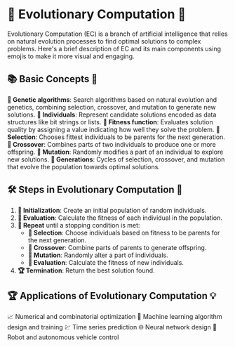 # 🧬 Evolutionary Computation 🦾
Evolutionary Computation (EC) is a branch of artificial intelligence that relies on natural evolution processes to find optimal solutions to complex problems. Here's a brief description of EC and its main components using emojis to make it more visual and engaging.

## 📚 Basic Concepts 🌟
**🧬 Genetic algorithms**: Search algorithms based on natural evolution and genetics, combining selection, crossover, and mutation to generate new solutions.
**🧩 Individuals**: Represent candidate solutions encoded as data structures like bit strings or lists.
**🏁 Fitness function**: Evaluates solution quality by assigning a value indicating how well they solve the problem.
**🎰 Selection**: Chooses fittest individuals to be parents for the next generation.
**💑 Crossover**: Combines parts of two individuals to produce one or more offspring.
**🎲 Mutation**: Randomly modifies a part of an individual to explore new solutions.
**🔄 Generations**: Cycles of selection, crossover, and mutation that evolve the population towards optimal solutions.
## 🛠️ Steps in Evolutionary Computation 🚀
1. **🌱 Initialization**: Create an initial population of random individuals.
2. **🏁 Evaluation**: Calculate the fitness of each individual in the population.
3. **🔄 Repeat** until a stopping condition is met:
    - **🎰 Selection**: Choose individuals based on fitness to be parents for the next generation.
    - **💑 Crossover**: Combine parts of parents to generate offspring.
    - **🎲 Mutation**: Randomly alter a part of individuals.
    - **🏁 Evaluation**: Calculate the fitness of new individuals.
4. **🏆 Termination**: Return the best solution found.
## 🏆 Applications of Evolutionary Computation 💡
📈 Numerical and combinatorial optimization
🤖 Machine learning algorithm design and training
💹 Time series prediction
🌐 Neural network design
🚗 Robot and autonomous vehicle control


